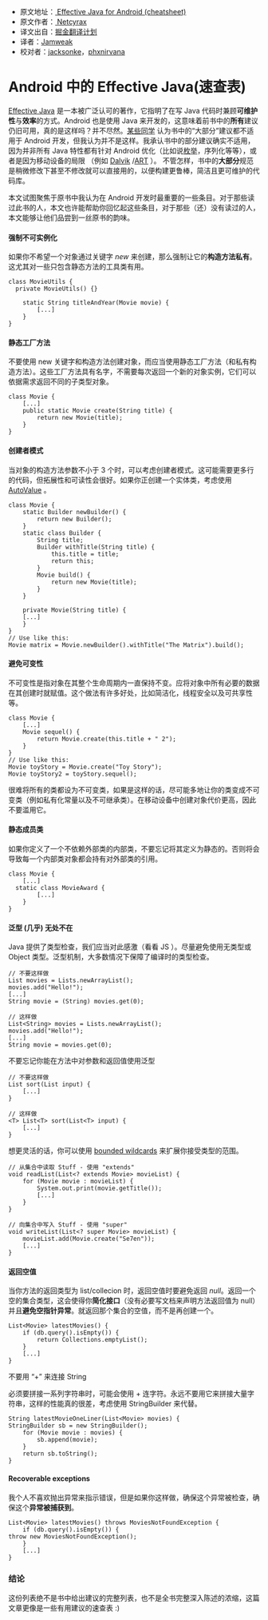 * 原文地址：[ Effective Java for Android (cheatsheet) ](https://medium.com/rocknnull/effective-java-for-android-cheatsheet-bf4e3433889a#.hmlqxkmzh)
* 原文作者：[ Netcyrax ]( https://medium.com/@netcyrax)
* 译文出自：[掘金翻译计划](https://github.com/xitu/gold-miner)
* 译者：[Jamweak](https://github.com/jamweak)
* 校对者：[jacksonke](https://github.com/jacksonke)，[phxnirvana](https://github.com/phxnirvana)

# Android 中的 Effective Java(速查表)

[Effective Java](https://www.amazon.co.uk/Effective-Java-Second-Joshua-Bloch/dp/0321356683) 是一本被广泛认可的著作，它指明了在写 Java 代码时兼顾**可维护性**与**效率**的方式。Android 也是使用 Java 来开发的，这意味着前书中的**所有**建议仍旧可用，真的是这样吗？并不尽然。[某些](https://news.ycombinator.com/item?id=12893118)[同学](https://www.reddit.com/r/androiddev/comments/4smncj/is_this_true/) 认为书中的“大部分”建议都不适用于 Android 开发，但我认为并不是这样。我承认书中的部分建议确实不适用，因为并非所有 Java 特性都有针对 Android 优化（比如说[枚举](https://developer.android.com/topic/performance/memory.html#Abstractions)，序列化等等），或者是因为移动设备的局限 （例如 [Dalvik](https://en.wikipedia.org/wiki/Dalvik_%28software%29) /[ART](https://en.wikipedia.org/wiki/Android_Runtime) ）。 不管怎样，书中的**大部分**规范是稍微修改下甚至不修改就可以直接用的，以便构建更鲁棒，简洁且更可维护的代码库。

本文试图聚焦于原书中我认为在 Android 开发时最重要的一些条目。对于那些读过此书的人，本文也许能帮助你回忆起这些条目，对于那些（还）没有读过的人，本文能够让他们品尝到一丝原书的韵味。

#### 强制不可实例化

如果你不希望一个对象通过关键字 *new* 来创建，那么强制让它的**构造方法私有**。这尤其对一些只包含静态方法的工具类有用。
```
class MovieUtils {
  private MovieUtils() {}

    static String titleAndYear(Movie movie) {
        [...]
    }
}

```

#### 静态工厂方法

不要使用 new 关键字和构造方法创建对象，而应当使用静态工厂方法（和私有构造方法）。这些工厂方法具有名字，不需要每次返回一个新的对象实例，它们可以依据需求返回不同的子类型对象。
```
class Movie {
    [...]
    public static Movie create(String title) {
        return new Movie(title);
    }
}

```

#### 创建者模式

当对象的构造方法参数不小于 3 个时，可以考虑创建者模式。这可能需要更多行的代码，但拓展性和可读性会很好。如果你正创建一个实体类，考虑使用  [AutoValue](https://medium.com/rocknnull/no-more-value-classes-boilerplate-the-power-of-autovalue-bbaf36cf8bbe#.cazel3w3g) 。

```
class Movie {
    static Builder newBuilder() {
        return new Builder();
    }
    static class Builder {
        String title;
        Builder withTitle(String title) {
            this.title = title;
            return this;
        }
        Movie build() {
            return new Movie(title);
        }
    }

    private Movie(String title) {
    [...]
    }
}
// Use like this:
Movie matrix = Movie.newBuilder().withTitle("The Matrix").build();

```

#### 避免可变性

不可变性是指对象在其整个生命周期内一直保持不变。应将对象中所有必要的数据在其创建时就赋值。这个做法有许多好处，比如简洁化，线程安全以及可共享性等。

```
class Movie {
    [...]
    Movie sequel() {
        return Movie.create(this.title + " 2");
    }
}
// Use like this:
Movie toyStory = Movie.create("Toy Story");
Movie toyStory2 = toyStory.sequel();

```

很难将所有的类都设为不可变类，如果是这样的话，尽可能多地让你的类变成不可变类（例如私有化常量以及不可继承类）。在移动设备中创建对象代价更高，因此不要滥用它。

#### 静态成员类

如果你定义了一个不依赖外部类的内部类，不要忘记将其定义为静态的。否则将会导致每一个内部类对象都会持有对外部类的引用。

```
class Movie {
    [...]
  static class MovieAward {
        [...]
    }
}

```

#### 泛型 (几乎) 无处不在

Java 提供了类型检查，我们应当对此感激（看看 JS ）。尽量避免使用无类型或 Object 类型。泛型机制，大多数情况下保障了编译时的类型检查。

```
// 不要这样做
List movies = Lists.newArrayList();
movies.add("Hello!");
[...]
String movie = (String) movies.get(0);

// 这样做
List<String> movies = Lists.newArrayList();
movies.add("Hello!");
[...]
String movie = movies.get(0);

```

不要忘记你能在方法中对参数和返回值使用泛型

```
// 不要这样做
List sort(List input) {
    [...]
}

// 这样做
<T> List<T> sort(List<T> input) {
    [...]
}

```

想更灵活的话，你可以使用 [bounded wildcards](http://stackoverflow.com/questions/2723397/what-is-pecs-producer-extends-consumer-super) 来扩展你接受类型的范围。

```
// 从集合中读取 Stuff - 使用 "extends"
void readList(List<? extends Movie> movieList) {
    for (Movie movie : movieList) {
        System.out.print(movie.getTitle());
        [...]
    }
}

// 向集合中写入 Stuff - 使用 "super"
void writeList(List<? super Movie> movieList) {
    movieList.add(Movie.create("Se7en"));
    [...]
}

```

#### 返回空值

当你方法的返回类型为 list/collecion 时，返回空值时要避免返回 *null*。返回一个空的集合类型，这会使得你**简化接口**（没有必要写文档来声明方法返回值为 null）并且**避免空指针异常**。就返回那个集合的空值，而不是再创建一个。

```
List<Movie> latestMovies() {
    if (db.query().isEmpty()) {
        return Collections.emptyList();
    }
    [...]
}

```

不要用 “+” 来连接 String

必须要拼接一系列字符串时，可能会使用 + 连字符。永远不要用它来拼接大量字符串，这样的性能真的很差，考虑使用 StringBuilder 来代替。

```
String latestMovieOneLiner(List<Movie> movies) {
StringBuilder sb = new StringBuilder();
    for (Movie movie : movies) {
        sb.append(movie);
    }
    return sb.toString();
}

```

#### Recoverable exceptions

我个人不喜欢抛出异常来指示错误，但是如果你这样做，确保这个异常被检查，确保这个**异常被捕获到**。

```
List<Movie> latestMovies() throws MoviesNotFoundException {
    if (db.query().isEmpty()) {
throw new MoviesNotFoundException();
    }
    [...]
}

```

### 结论

这份列表绝不是书中给出建议的完整列表，也不是全书完整深入陈述的浓缩，这篇文章更像是一些有用建议的速查表 :)
